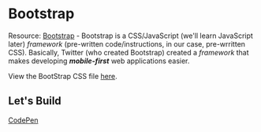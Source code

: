 # Bootstrap
Resource: [Bootstrap](http://getbootstrap.com/) - Bootstrap is a CSS/JavaScript (we'll learn JavaScript later) *framework* (pre-written code/instructions, in our case, pre-wrritten CSS).  Basically, Twitter (who created Bootstrap) created a *framework* that makes developing ***mobile-first*** web applications easier.

View the BootStrap CSS file [here]().

## Let's Build
[CodePen](http://codepen.io/)
